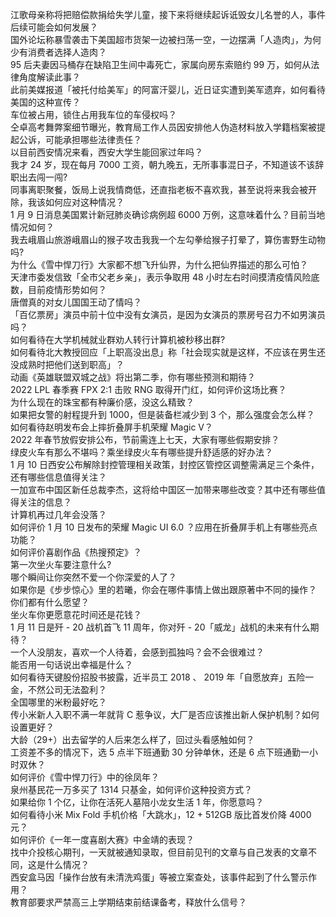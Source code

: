 江歌母亲称将把赔偿款捐给失学儿童，接下来将继续起诉诋毁女儿名誉的人，事件后续可能会如何发展？  
国外论坛称暴雪袭击下美国超市货架一边被扫荡一空，一边摆满「人造肉」，为何少有消费者选择人造肉？  
95 后夫妻因马桶存在缺陷卫生间中毒死亡，家属向房东索赔约 99 万，如何从法律角度解读此事？  
此前美媒报道「被托付给美军」的阿富汗婴儿，近日证实遭到美军遗弃，如何看待美国的这种宣传？  
车位被占用，锁住占用我车位的车侵权吗？  
仝卓高考舞弊案细节曝光，教育局工作人员因安排他人伪造材料放入学籍档案被提起公诉，可能承担哪些法律责任？  
以目前西安情况来看，西安大学生能回家过年吗？  
我才 24 岁，现在每月 7000 工资，朝九晚五，无所事事混日子，不知道该不该辞职出去闯一闯?  
同事离职聚餐，饭局上说我情商低，还直指老板不喜欢我，甚至说将来我会被开除，我该如何应对这种情况？  
1 月 9 日消息美国累计新冠肺炎确诊病例超 6000 万例，这意味着什么？目前当地情况如何？  
我去峨眉山旅游峨眉山的猴子攻击我我一个左勾拳给猴子打晕了，算伤害野生动物吗?  
为什么《雪中悍刀行》大家都不想飞升仙界，为什么把仙界描述的那么可怕？  
天津市委发信致「全市父老乡亲」，表示争取用 48 小时左右时间摸清疫情风险底数，目前疫情形势如何？  
唐僧真的对女儿国国王动了情吗？  
「百亿票房」演员中前十位中没有女演员，是因为女演员的票房号召力不如男演员吗？  
如何看待在大学机械就业群劝人转行计算机被秒移出群?  
如何看待北大教授回应「上职高没出息」称「社会现实就是这样，不应该在男生还没成熟时把他们送到职高」？  
动画《英雄联盟双城之战》将出第二季，你有哪些预测和期待？  
2022 LPL 春季赛 FPX 2:1 击败 RNG 取得开门红，如何评价这场比赛？  
为什么现在的珠宝都有种廉价感，没这么精致？  
如果把女警的射程提升到 1000，但是装备栏减少到 3 个，那么强度会怎么样？  
如何看待赵明发布会上摔折叠屏手机荣耀 Magic V？  
2022 年春节放假安排公布，节前需连上七天，大家有哪些假期安排？  
绿皮火车有那么不堪吗？乘坐绿皮火车有哪些提升舒适感的好办法？  
1 月 10 日西安公布解除封控管理相关政策，封控区管控区调整需满足三个条件，还有哪些信息值得关注？  
一加宣布中国区新任总裁李杰，这将给中国区一加带来哪些改变？其中还有哪些值得关注的信息？  
计算机再过几年会没落？  
如何评价 1 月 10 日发布的荣耀 Magic UI 6.0 ？应用在折叠屏手机上有哪些亮点功能？  
如何评价喜剧作品《热搜预定》？  
第一次坐火车要注意什么?  
哪个瞬间让你突然不爱一个你深爱的人了？  
如果你是《步步惊心》里的若曦，你会在哪件事情上做出跟原著中不同的操作？  
你们都有什么愿望？  
坐火车你更愿意花时间还是花钱？  
1 月 11 日是歼 - 20 战机首飞 11 周年，你对歼 - 20「威龙」战机的未来有什么期待？  
一个人没朋友，喜欢一个人待着，会感到孤独吗？会不会很难过？  
能否用一句话说出幸福是什么？  
如何看待天键股份招股书披露，近半员工 2018 、 2019 年「自愿放弃」五险一金，不然公司无法盈利？  
全国哪里的米粉最好吃？  
传小米新人入职不满一年就背 C 惹争议，大厂是否应该推出新人保护机制？如何设置更好？  
大龄（29+）出去留学的人后来怎么样了，回过头看感触如何？  
工资差不多的情况下，选 5 点半下班通勤 30 分钟单休，还是 6 点下班通勤一小时双休？  
如何评价《雪中悍刀行》中的徐凤年？  
泉州基民花一万多买了 1314 只基金，如何评价这种投资方式？  
如果给你 1 个亿，让你在活死人墓陪小龙女生活 1 年，你愿意吗？  
如何看待小米 Mix Fold 手机价格「大跳水」，12 + 512GB 版比首发价降 4000 元？  
如何评价《一年一度喜剧大赛》中金靖的表现？  
找中介投核心期刊，一天就被通知录取，但目前见刊的文章与自己发表的文章不同，这是什么情况？  
西安盒马因「操作台放有未清洗鸡蛋」等被立案查处，该事件起到了什么警示作用？  
教育部要求严禁高三上学期结束前结课备考，释放什么信号？  
